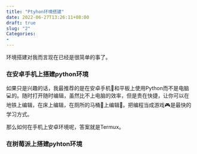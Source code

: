 ```yaml
---
title: "Ptyhon环境搭建"
date: 2022-06-27T13:26:11+08:00
draft: true
slug: "2"
Categories: 
- 
---
```

环境搭建对我而言现在已经是很简单的事了。

### 在安卓手机上搭建python环境

如果只是兴趣的话，我最推荐的是在安卓手机📱和平板上使用Python而不是电脑💻的。随时打开随时编辑，虽然比不上电脑的效率，但是贵在快捷，让你可以在地铁上编辑，在床上编辑，在厕所的马桶🚽上编辑🐶。把编程当成游戏🎮是最快的学习方式。

那么如何在手机上安卓环境呢，答案就是Termux。

### 在树莓派上搭建pyhton环境